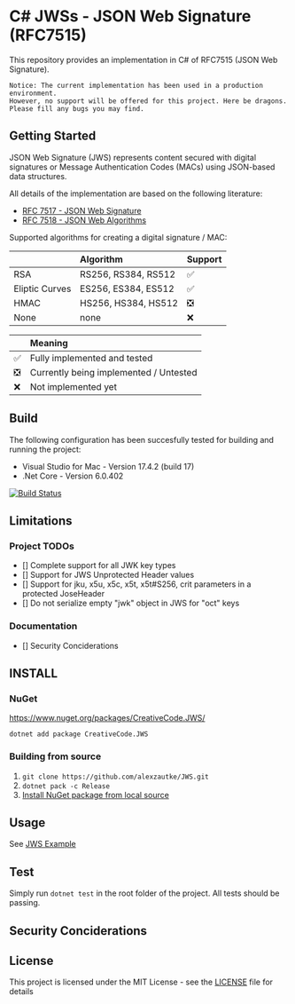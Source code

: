 # C# JWSs - JSON Web Signature (RFC7515)
This repository provides an implementation in C# of RFC7515 (JSON Web Signature).

`Notice: The current implementation has been used in a production environment.` 
<br>`However, no support will be offered for this project. Here be dragons. Please fill any bugs you may find.`

## Getting Started

JSON Web Signature (JWS) represents content secured with digital
   signatures or Message Authentication Codes (MACs) using JSON-based
   data structures.

All details of the implementation are based on the following literature:
* [RFC 7517 - JSON Web Signature](https://www.rfc-editor.org/rfc/rfc7515.txt)
* [RFC 7518 - JSON Web Algorithms](https://www.rfc-editor.org/rfc/rfc7518.txt)

Supported algorithms for creating a digital signature / MAC:

|                | Algorithm | Support |
|----------------|:-----------------------------|:-------------------------------|
| RSA            | RS256, RS384, RS512          | :white_check_mark: 
| Eliptic Curves | ES256, ES384, ES512          | :white_check_mark:
| HMAC           | HS256, HS384, HS512          | :negative_squared_cross_mark:
| None           | none                         | :x: 

|                               | Meaning |
|-------------------------------|:-------------                         |
| :white_check_mark:            | Fully implemented and tested           |
| :negative_squared_cross_mark: | Currently being implemented / Untested |
| :x:                           | Not implemented yet                    |

## Build

The following configuration has been succesfully tested for building and running the project:
* Visual Studio for Mac - Version 17.4.2 (build 17)
* .Net Core - Version 6.0.402

[![Build Status](https://travis-ci.com/alexzautke/JWS.svg?branch=master)](https://travis-ci.com/alexzautke/JWS)

## Limitations

### Project TODOs
- [] Complete support for all JWK key types
- [] Support for JWS Unprotected Header values
- [] Support for jku, x5u, x5c, x5t, x5t#S256, crit parameters in a protected JoseHeader
- [] Do not serialize empty "jwk" object in JWS for "oct" keys

### Documentation
- [] Security Conciderations

## INSTALL

### NuGet

https://www.nuget.org/packages/CreativeCode.JWS/

``dotnet add package CreativeCode.JWS``

### Building from source

1. ``git clone https://github.com/alexzautke/JWS.git``
2. ``dotnet pack -c Release``
3. [Install NuGet package from local source](https://docs.microsoft.com/en-us/nuget/consume-packages/ways-to-install-a-package)

## Usage

See [JWS Example](https://gist.github.com/alexzautke/5aafda0cb1da8f17d0a8973512a066e9)

## Test

Simply run ``dotnet test`` in the root folder of the project. All tests should be passing.

## Security Conciderations

## License
This project is licensed under the MIT License - see the [LICENSE](LICENSE) file for details 
